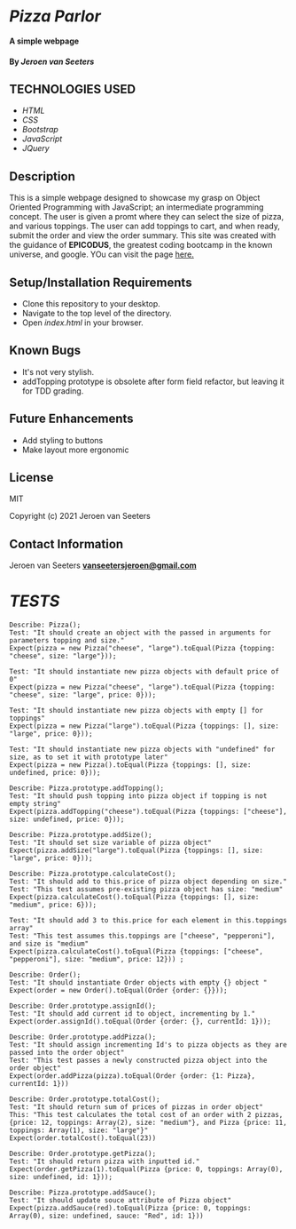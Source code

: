 # _Pizza Parlor_

**A simple webpage**

#### By _Jeroen van Seeters_

## TECHNOLOGIES USED

* _HTML_
* _CSS_
* _Bootstrap_
* _JavaScript_
* _JQuery_

## Description

This is a simple webpage designed to showcase my grasp on Object Oriented Programming with JavaScript; an intermediate programming concept. The user is given a promt where they can select the size of pizza, and various toppings. The user can add toppings to cart, and when ready, submit the order and view the order summary. This site was created with the guidance of **EPICODUS**, the greatest coding bootcamp in the known universe, and google. YOu can visit the page [here.](https://jeroenemo.github.io/pizza-parlor/)

## Setup/Installation Requirements

* Clone this repository to your desktop.
* Navigate to the top level of the directory.
* Open _index.html_ in your browser.

## Known Bugs
* It's not very stylish.
* addTopping prototype is obsolete after form field refactor, but leaving it for TDD grading.


## Future Enhancements
* Add styling to buttons
* Make layout more ergonomic

## License

MIT

Copyright (c) 2021 Jeroen van Seeters

## Contact Information

Jeroen van Seeters **vanseetersjeroen@gmail.com**

# _TESTS_
```
Describe: Pizza();
Test: "It should create an object with the passed in arguments for parameters topping and size."
Expect(pizza = new Pizza("cheese", "large").toEqual(Pizza {topping: "cheese", size: "large"}));

Test: "It should instantiate new pizza objects with default price of 0"
Expect(pizza = new Pizza("cheese", "large").toEqual(Pizza {topping: "cheese", size: "large", price: 0}));

Test: "It should instantiate new pizza objects with empty [] for toppings"
Expect(pizza = new Pizza("large").toEqual(Pizza {toppings: [], size: "large", price: 0}));

Test: "It should instantiate new pizza objects with "undefined" for size, as to set it with prototype later"
Expect(pizza = new Pizza().toEqual(Pizza {toppings: [], size: undefined, price: 0}));

Describe: Pizza.prototype.addTopping();
Test: "It should push topping into pizza object if topping is not empty string"
Expect(pizza.addTopping("cheese").toEqual(Pizza {toppings: ["cheese"], size: undefined, price: 0}));

Describe: Pizza.prototype.addSize();
Test: "It should set size variable of pizza object"
Expect(pizza.addSize("large").toEqual(Pizza {toppings: [], size: "large", price: 0}));

Describe: Pizza.prototype.calculateCost();
Test: "It should add to this.price of pizza object depending on size."
Test: "This test assumes pre-existing pizza object has size: "medium"
Expect(pizza.calculateCost().toEqual(Pizza {toppings: [], size: "medium", price: 6}));

Test: "It should add 3 to this.price for each element in this.toppings array"
Test: "This test assumes this.toppings are ["cheese", "pepperoni"], and size is "medium"
Expect(pizza.calculateCost().toEqual(Pizza {toppings: ["cheese", "pepperoni"], size: "medium", price: 12})) ;

Describe: Order();
Test: "It should instantiate Order objects with empty {} object "
Expect(order = new Order().toEqual(Order {order: {}}));

Describe: Order.prototype.assignId();
Test: "It should add current id to object, incrementing by 1."
Expect(order.assignId().toEqual(Order {order: {}, currentId: 1}));

Describe: Order.prototype.addPizza();
Test: "It should assign incrementing Id's to pizza objects as they are passed into the order object"
Test: "This test passes a newly constructed pizza object into the order object"
Expect(order.addPizza(pizza).toEqual(Order {order: {1: Pizza}, currentId: 1}))

Describe: Order.prototype.totalCost();
Test: "It should return sum of prices of pizzas in order object"
This: "This test calculates the total cost of an order with 2 pizzas, {price: 12, toppings: Array(2), size: "medium"}, and Pizza {price: 11, toppings: Array(1), size: "large"}"
Expect(order.totalCost().toEqual(23))

Describe: Order.prototype.getPizza();
Test: "It should return pizza with inputted id."
Expect(order.getPizza(1).toEqual(Pizza {price: 0, toppings: Array(0), size: undefined, id: 1}));

Describe: Pizza.prototype.addSauce();
Test: "It should update souce attribute of Pizza object"
Expect(pizza.addSauce(red).toEqual(Pizza {price: 0, toppings: Array(0), size: undefined, sauce: "Red", id: 1}))
```